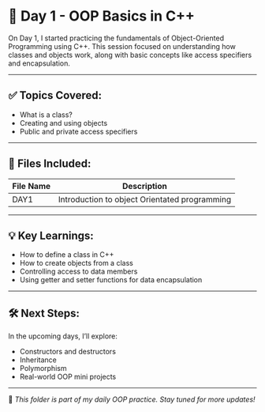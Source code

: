 # 📘 Day 1 - OOP Basics in C++

On Day 1, I started practicing the fundamentals of Object-Oriented Programming using C++. This session focused on understanding how classes and objects work, along with basic concepts like access specifiers and encapsulation.

---

## ✅ Topics Covered:

- What is a class?
- Creating and using objects
- Public and private access specifiers
---

## 📂 Files Included:

| File Name             | Description                                           |
|----------------------|-------------------------------------------------------|
| DAY1  | Introduction to object Orientated programming |


---

## 💡 Key Learnings:

- How to define a class in C++
- How to create objects from a class
- Controlling access to data members
- Using getter and setter functions for data encapsulation

---

## 🛠️ Next Steps:

In the upcoming days, I’ll explore:
- Constructors and destructors
- Inheritance
- Polymorphism
- Real-world OOP mini projects

---

🔁 *This folder is part of my daily OOP practice. Stay tuned for more updates!*
